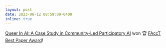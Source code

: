 ```yaml
---
layout: post
date: 2023-06-12 08:59:00-0400
inline: true
---
```


[Queer In AI: A Case Study in Community-Led Participatory AI](https://arxiv.org/abs/2303.16972) won 🏆 [FAccT Best Paper Award](https://twitter.com/FAccTConference/status/1668334051856633857)!